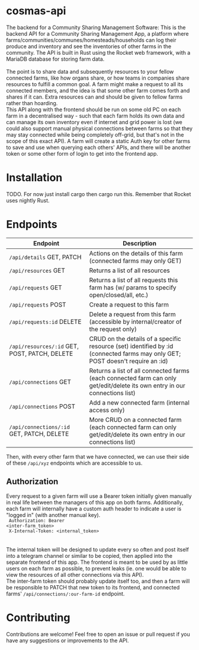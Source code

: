 # cosmas-api

The backend for a Community Sharing Management Software:
This is the backend API for a Community Sharing Management App, a platform where farms/communities/communes/homesteads/households can log their produce and inventory and see the inventories of other farms in the community. The API is built in Rust using the Rocket web framework, with a MariaDB database for storing farm data.
<br />
<br />
The point is to share data and subsequently resources to your fellow connected farms, like how organs share, or how teams in companies share resources to fulfill a common goal. A farm might make a request to all its connected members, and the idea is that some other farm comes forth and shares if it can. Extra resources can and should be given to fellow farms rather than hoarding.
<br />
This API along with the frontend should be run on some old PC on each farm in a decentralised way - such that each farm holds its own data and can manage its own inventory even if internet and grid power is lost (we could also support manual physical connections between farms so that they may stay connected while being completely off-grid, but that's not in the scope of this exact API).
A farm will create a static Auth key for other farms to save and use when querying each others' APIs, and there will be another token or some other form of login to get into the frontend app.

# Installation

TODO. For now just install cargo then cargo run this. Remember that Rocket uses nightly Rust.

# Endpoints

| Endpoint                                      | Description                                                                                                                    |
| --------------------------------------------- | ------------------------------------------------------------------------------------------------------------------------------ |
| `/api/details` GET, PATCH                     | Actions on the details of this farm (connected farms may only GET)                                                             |
| `/api/resources` GET                          | Returns a list of all resources                                                                                                |
| `/api/requests` GET                           | Returns a list of all requests this farm has (w/ params to specify open/closed/all, etc.)                                      |
| `/api/requests` POST                          | Create a request to this farm                                                                                                  |
| `/api/requests:id` DELETE                     | Delete a request from this farm (accessible by internal/creator of the request only)                                           |
| `/api/resources/:id` GET, POST, PATCH, DELETE | CRUD on the details of a specific resource (set) identified by :id (connected farms may only GET; POST doesn't require an :id) |
| `/api/connections` GET                        | Returns a list of all connected farms (each connected farm can only get/edit/delete its own entry in our connections list)     |
| `/api/connections` POST                       | Add a new connected farm (internal access only)                                                                                |
| `/api/connections/:id` GET, PATCH, DELETE     | More CRUD on a connected farm (each connected farm can only get/edit/delete its own entry in our connections list)             |

Then, with every other farm that we have connected, we can use their side of these `/api/xyz` endpoints which are accessible to us.

## Authorization

Every request to a given farm will use a Bearer token initially given manually in real life between the managers of this app on both farms.
Additionally, each farm will internally have a custom auth header to indicate a user is "logged in" (with another manual key).
<br />
<code contenteditable="false">
Authorization: Bearer <inter-farm_token>
<br />
X-Internal-Token: <internal_token>
</code>
<br />
<br />
The internal token will be designed to update every so often and post itself into a telegram channel or similar to be copied, then applied into the separate frontend of this app. The frontend is meant to be used by as little users on each farm as possible, to prevent leaks (ie. one would be able to view the resources of all other connections via this API).
<br />
The inter-farm token should probably update itself too, and then a farm will be responsible to PATCH that new token to its frontend, and connected farms' `/api/connections/:our-farm-id` endpoint.

# Contributing

Contributions are welcome! Feel free to open an issue or pull request if you have any suggestions or improvements to the API.
